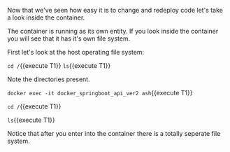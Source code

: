 Now that we've seen how easy it is to change and redeploy code let's take a look inside the container.

The container is running as its own entity.  If you look inside the container you will see that it has it's own file system.

First let's look at the host operating file system:

`cd /`{{execute T1}}
`ls`{{execute T1}}

Note the directories present.


`docker exec -it docker_springboot_api_ver2 ash`{{execute T1}}

`cd /`{{execute T1}}

`ls`{{execute T1}}

Notice that after you enter into the container there is a totally seperate file system.




